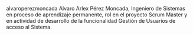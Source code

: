 alvaroperezmoncada
Alvaro Arlex Pérez Moncada, Ingeniero de Sistemas en proceso de aprendizaje permanente, rol en el proyecto Scrum Master y en actividad de desarrollo de la funcionalidad Gestión de Usuarios de acceso al Sistema. 
